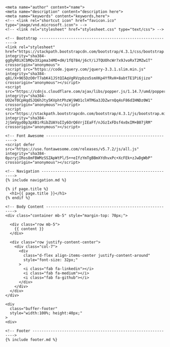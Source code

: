 <!DOCTYPE html>
<html>
  <head>
    <meta charset="UTF-8">
    <meta http-equiv="X-UA-Compatible" content="IE=edge,chrome=1">
    <meta name="viewport" content="width=device-width,initial-scale=1">
    <title>Michael Xavier | lookininward.github.io</title>

    <meta name="author" content="name">
    <meta name="description" content="description here">
    <meta name="keywords" content="keywords,here">
    <!-- <link rel="shortcut icon" href="favicon.ico" type="image/vnd.microsoft.icon"> -->
    <!-- <link rel="stylesheet" href="stylesheet.css" type="text/css"> -->

    <!-- Bootstrap ----------------------------------------------------------->
    <link rel="stylesheet" href="https://stackpath.bootstrapcdn.com/bootstrap/4.3.1/css/bootstrap.min.css" integrity="sha384-ggOyR0iXCbMQv3Xipma34MD+dH/1fQ784/j6cY/iJTQUOhcWr7x9JvoRxT2MZw1T" crossorigin="anonymous">
    <script src="https://code.jquery.com/jquery-3.3.1.slim.min.js" integrity="sha384-q8i/X+965DzO0rT7abK41JStQIAqVgRVzpbzo5smXKp4YfRvH+8abtTE1Pi6jizo" crossorigin="anonymous"></script>
    <script src="https://cdnjs.cloudflare.com/ajax/libs/popper.js/1.14.7/umd/popper.min.js" integrity="sha384-UO2eT0CpHqdSJQ6hJty5KVphtPhzWj9WO1clHTMGa3JDZwrnQq4sF86dIHNDz0W1" crossorigin="anonymous"></script>
    <script src="https://stackpath.bootstrapcdn.com/bootstrap/4.3.1/js/bootstrap.min.js" integrity="sha384-JjSmVgyd0p3pXB1rRibZUAYoIIy6OrQ6VrjIEaFf/nJGzIxFDsf4x0xIM+B07jRM" crossorigin="anonymous"></script>

    <!-- Font Awesome -------------------------------------------------------->
    <script defer src="https://use.fontawesome.com/releases/v5.7.2/js/all.js" integrity="sha384-0pzryjIRos8mFBWMzSSZApWtPl/5++eIfzYmTgBBmXYdhvxPc+XcFEk+zJwDgWbP" crossorigin="anonymous"></script>
  </head>

  <body>

    <!-- Navigation ---------------------------------------------------------->
    {% include navigation.md %}

    {% if page.title %}
      <h1>{{ page.title }}</h1>
    {% endif %}

    <!-- Body Content -------------------------------------------------------->
    <div class="container mb-5" style="margin-top: 70px;">

      <div class="row mb-5">
        {{ content }}
      </div>

      <div class="row justify-content-center">
        <div class="col-7">
          <div
            class="d-flex align-items-center justify-content-around"
            style="font-size: 32px;"
          >
            <i class="fab fa-linkedin"></i>
            <i class="fab fa-medium"></i>
            <i class="fab fa-github"></i>
          </div>
        </div>
      </div>
    </div>

    <div
      class="buffer-footer"
      style="width:100%; height:40px;"
    >
    <div>

    <!-- Footer -------------------------------------------------------------->
    {% include footer.md %}

  </body>
</html>
